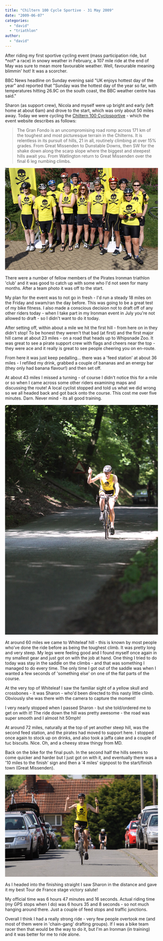```yaml
---
title: "Chiltern 100 Cycle Sportive - 31 May 2009"
date: "2009-06-07"
categories: 
  - "david"
  - "triathlon"
author: 
  - "david"
---
```


After riding my first sportive cycling event (mass participation ride, but \*not\* a race) in snowy weather in February, a 107 mile ride at the end of May was sure to mean more favourable weather. Well, favourable meaning blimmin' hot! It was a scorcher.

BBC News headline on Sunday evening said "UK enjoys hottest day of the year" and reported that "Sunday was the hottest day of the year so far, with temperatures hitting 26.9C on the south coast, the BBC weather centre has said."

Sharon (as support crew), Nicola and myself were up bright and early (left home at about 6am) and drove to the start, which was only about 50 miles away. Today we were cycling the [Chiltern 100 Cyclosportive](http://www.chiltern-hundred.org.uk/) - which the event website describes as follows:

> The Gran Fondo is an uncompromising road romp across 171 km of the toughest and most picturesque terrain in the Chilterns. It is relentless in its pursuit of hills, 21 in all, routinely climbing at over 15% grades. From Great Missenden to Dunstable Downs, then SW for the shake down along the scarp slope where the biggest and steepest hills await you. From Watlington return to Great Missenden over the final 6 leg numbing climbs.

![](/images/2009/img_2564.jpg)

There were a number of fellow members of the Pirates Ironman triathlon 'club' and it was good to catch up with some who I'd not seen for many months. After a team photo it was off to the start.

My plan for the event was to not go in fresh - I'd run a steady 18 miles on the Friday and swam/ran the day before. This was going to be a great test of my bike fitness. I also made a conscious decision not to draft off of any other riders today - when I take part in my Ironman event in July you're not allowed to draft - so I didn't want to do it today.

After setting off, within about a mile we hit the first hill - from here on in they didn't stop! To be honest they weren't that bad (at first) and the first major hill came at about 23 miles - on a road that heads up to Whipsnade Zoo. It was great to see a pirate support crew with flags and cheers near the top - they were ace and it really is great to see people cheering you on en-route.

From here it was just keep pedalling... there was a 'feed station' at about 36 miles - I refilled my drink, grabbed a couple of bananas and an energy bar (they only had banana flavour!) and then set off.

At about 43 miles I missed a turning - of course I didn't notice this for a mile or so when I came across some other riders examining maps and discussing the route! A local cyclist stopped and told us what we did wrong so we all headed back and got back onto the course. This cost me over five minutes. Darn. Never mind - its all good training.

![](/images/2009/img_2892.jpg)

At around 60 miles we came to Whiteleaf hill - this is known by most people who've done the ride before as being the toughest climb. It was pretty long and very steep. My legs were feeling good and I found myself once again in my smallest gear and just got on with the job at hand. One thing I tried to do today was stay in the saddle on the climbs - and that was something I managed to do every time. The only time I got out of the saddle was when I wanted a few seconds of 'something else' on one of the flat parts of the course.

At the very top of Whiteleaf I saw the familiar sight of a yellow skull and crossbones - it was Sharon - who'd been directed to this nasty little climb. Obviously she was there with the camera to capture the moment!

I very nearly stopped when I passed Sharon - but she told/ordered me to get on with it! The ride down the hill was pretty awesome - the road was super smooth and I almost hit 50mph!

At around 72 miles, naturally at the top of yet another steep hill, was the second feed station, and the pirates had moved to support here. I stopped once again to stock up on drinks, and also took a jaffa cake and a couple of tuc biscuits. Nice. Oh, and a cheesy straw thingy from MD.

Back on the bike for the final push. In the second half the hills seems to come quicker and harder but I just got on with it, and eventually there was a '10 miles to the finish' sign and then a '4 miles' signpost to the start/finish town (Great Missenden).

![](/images/2009/img_3024.jpg)

As I headed into the finishing straight I saw Sharon in the distance and gave it my best Tour de France stage victory salute!

My official time was 6 hours 47 minutes and 16 seconds. Actual riding time (my GPS stops when I do) was 6 hours 35 and 8 seconds - so not much hanging around there. Just a couple of feed stops and traffic junctions.

Overall I think I had a really strong ride - very few people overtook me (and most of them were in 'chain-gang' drafting groups). If I was a bike team racer then that would be the way to do it, but I'm an Ironman (in training) and it was better for me to ride alone.
